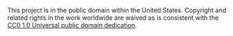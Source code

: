 This project is in the public domain within the United States.  Copyright and related rights in the work worldwide are waived as is consistent with the [CC0 1.0 Universal public domain dedication](https://creativecommons.org/publicdomain/zero/1.0/legalcode).

